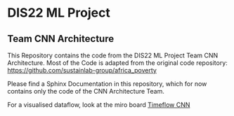 # DIS22 ML Project

## Team CNN Architecture
This Repository contains the code from the DIS22 ML Project Team CNN Architecture.
Most of the Code is adapted from the original code repository: https://github.com/sustainlab-group/africa_poverty

Please find a Sphinx Documentation in this repository, which for now contains only the code of the CNN Architecture Team.

For a visualised dataflow, look at the miro board [Timeflow CNN](https://miro.com/app/board/o9J_lC6R8PY=/)

